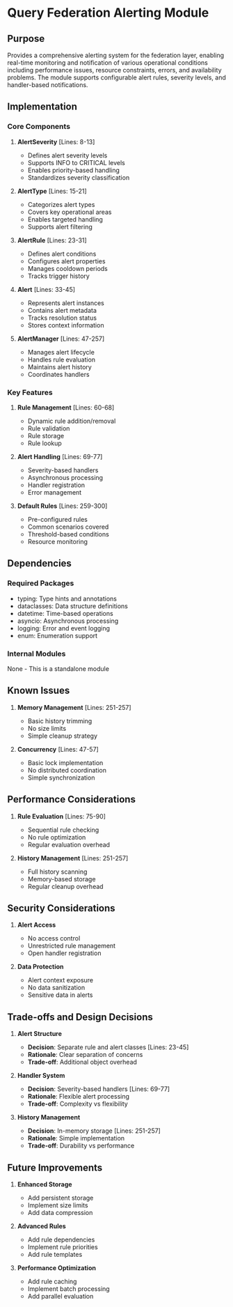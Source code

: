 # Query Federation Alerting Module

## Purpose

Provides a comprehensive alerting system for the federation layer, enabling real-time monitoring and notification of various operational conditions including performance issues, resource constraints, errors, and availability problems. The module supports configurable alert rules, severity levels, and handler-based notifications.

## Implementation

### Core Components

1. **AlertSeverity** [Lines: 8-13]

   - Defines alert severity levels
   - Supports INFO to CRITICAL levels
   - Enables priority-based handling
   - Standardizes severity classification

2. **AlertType** [Lines: 15-21]

   - Categorizes alert types
   - Covers key operational areas
   - Enables targeted handling
   - Supports alert filtering

3. **AlertRule** [Lines: 23-31]

   - Defines alert conditions
   - Configures alert properties
   - Manages cooldown periods
   - Tracks trigger history

4. **Alert** [Lines: 33-45]

   - Represents alert instances
   - Contains alert metadata
   - Tracks resolution status
   - Stores context information

5. **AlertManager** [Lines: 47-257]
   - Manages alert lifecycle
   - Handles rule evaluation
   - Maintains alert history
   - Coordinates handlers

### Key Features

1. **Rule Management** [Lines: 60-68]

   - Dynamic rule addition/removal
   - Rule validation
   - Rule storage
   - Rule lookup

2. **Alert Handling** [Lines: 69-77]

   - Severity-based handlers
   - Asynchronous processing
   - Handler registration
   - Error management

3. **Default Rules** [Lines: 259-300]
   - Pre-configured rules
   - Common scenarios covered
   - Threshold-based conditions
   - Resource monitoring

## Dependencies

### Required Packages

- typing: Type hints and annotations
- dataclasses: Data structure definitions
- datetime: Time-based operations
- asyncio: Asynchronous processing
- logging: Error and event logging
- enum: Enumeration support

### Internal Modules

None - This is a standalone module

## Known Issues

1. **Memory Management** [Lines: 251-257]

   - Basic history trimming
   - No size limits
   - Simple cleanup strategy

2. **Concurrency** [Lines: 47-57]
   - Basic lock implementation
   - No distributed coordination
   - Simple synchronization

## Performance Considerations

1. **Rule Evaluation** [Lines: 75-90]

   - Sequential rule checking
   - No rule optimization
   - Regular evaluation overhead

2. **History Management** [Lines: 251-257]
   - Full history scanning
   - Memory-based storage
   - Regular cleanup overhead

## Security Considerations

1. **Alert Access**

   - No access control
   - Unrestricted rule management
   - Open handler registration

2. **Data Protection**
   - Alert context exposure
   - No data sanitization
   - Sensitive data in alerts

## Trade-offs and Design Decisions

1. **Alert Structure**

   - **Decision**: Separate rule and alert classes [Lines: 23-45]
   - **Rationale**: Clear separation of concerns
   - **Trade-off**: Additional object overhead

2. **Handler System**

   - **Decision**: Severity-based handlers [Lines: 69-77]
   - **Rationale**: Flexible alert processing
   - **Trade-off**: Complexity vs flexibility

3. **History Management**
   - **Decision**: In-memory storage [Lines: 251-257]
   - **Rationale**: Simple implementation
   - **Trade-off**: Durability vs performance

## Future Improvements

1. **Enhanced Storage**

   - Add persistent storage
   - Implement size limits
   - Add data compression

2. **Advanced Rules**

   - Add rule dependencies
   - Implement rule priorities
   - Add rule templates

3. **Performance Optimization**
   - Add rule caching
   - Implement batch processing
   - Add parallel evaluation
